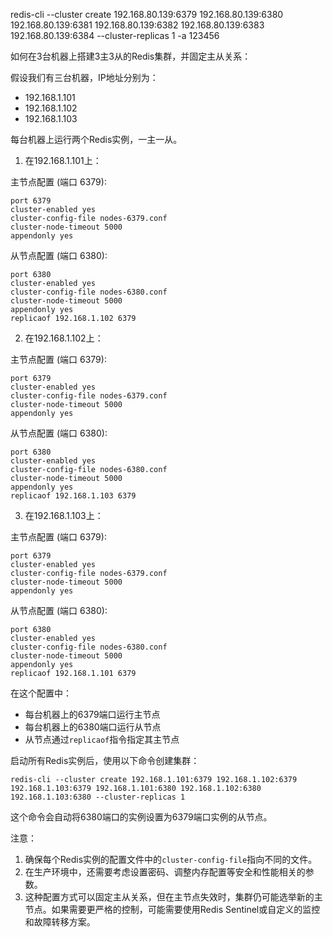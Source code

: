 redis-cli --cluster create 192.168.80.139:6379 192.168.80.139:6380 192.168.80.139:6381 192.168.80.139:6382 192.168.80.139:6383 192.168.80.139:6384 --cluster-replicas 1 -a 123456

如何在3台机器上搭建3主3从的Redis集群，并固定主从关系：

假设我们有三台机器，IP地址分别为：
- 192.168.1.101
- 192.168.1.102
- 192.168.1.103

每台机器上运行两个Redis实例，一主一从。

1. 在192.168.1.101上：

主节点配置 (端口 6379):
```
port 6379
cluster-enabled yes
cluster-config-file nodes-6379.conf
cluster-node-timeout 5000
appendonly yes
```

从节点配置 (端口 6380):
```
port 6380
cluster-enabled yes
cluster-config-file nodes-6380.conf
cluster-node-timeout 5000
appendonly yes
replicaof 192.168.1.102 6379
```

2. 在192.168.1.102上：

主节点配置 (端口 6379):
```
port 6379
cluster-enabled yes
cluster-config-file nodes-6379.conf
cluster-node-timeout 5000
appendonly yes
```

从节点配置 (端口 6380):
```
port 6380
cluster-enabled yes
cluster-config-file nodes-6380.conf
cluster-node-timeout 5000
appendonly yes
replicaof 192.168.1.103 6379
```

3. 在192.168.1.103上：

主节点配置 (端口 6379):
```
port 6379
cluster-enabled yes
cluster-config-file nodes-6379.conf
cluster-node-timeout 5000
appendonly yes
```

从节点配置 (端口 6380):
```
port 6380
cluster-enabled yes
cluster-config-file nodes-6380.conf
cluster-node-timeout 5000
appendonly yes
replicaof 192.168.1.101 6379
```

在这个配置中：
- 每台机器上的6379端口运行主节点
- 每台机器上的6380端口运行从节点
- 从节点通过`replicaof`指令指定其主节点

启动所有Redis实例后，使用以下命令创建集群：

```
redis-cli --cluster create 192.168.1.101:6379 192.168.1.102:6379 192.168.1.103:6379 192.168.1.101:6380 192.168.1.102:6380 192.168.1.103:6380 --cluster-replicas 1
```

这个命令会自动将6380端口的实例设置为6379端口实例的从节点。

注意：
1. 确保每个Redis实例的配置文件中的`cluster-config-file`指向不同的文件。
2. 在生产环境中，还需要考虑设置密码、调整内存配置等安全和性能相关的参数。
3. 这种配置方式可以固定主从关系，但在主节点失效时，集群仍可能选举新的主节点。如果需要更严格的控制，可能需要使用Redis Sentinel或自定义的监控和故障转移方案。